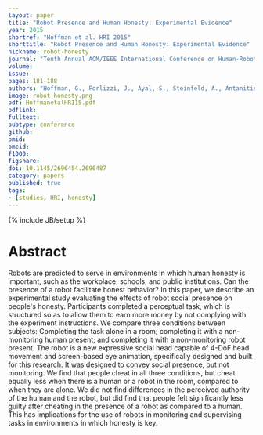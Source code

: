```yaml
---
layout: paper
title: "Robot Presence and Human Honesty: Experimental Evidence"
year: 2015
shortref: "Hoffman et al. HRI 2015"
shorttitle: "Robot Presence and Human Honesty: Experimental Evidence"
nickname: robot-honesty
journal: "Tenth Annual ACM/IEEE International Conference on Human-Robot Interaction"
volume:
issue: 
pages: 181-188
authors: "Hoffman, G., Forlizzi, J., Ayal, S., Steinfeld, A., Antanitis, J., Hochman, G., Hochendoner, E., & Finkenaur, J."
image: robot-honesty.png
pdf: HoffmanetalHRI15.pdf
pdflink: 
fulltext:  
pubtype: conference
github: 
pmid:  
pmcid: 
f1000: 
figshare: 
doi: 10.1145/2696454.2696487
category: papers
published: true
tags:
- [studies, HRI, honesty]
---
```

{% include JB/setup %}

# Abstract 

Robots are predicted to serve in environments in which human honesty is important, such as the workplace, schools, and public institutions. Can the presence of a robot facilitate honest behavior? In this paper, we describe an experimental study evaluating the effects of robot social presence on people's honesty. Participants completed a perceptual task, which is structured so as to allow them to earn more money by not complying with the experiment instructions. We compare three conditions between subjects: Completing the task alone in a room; completing it with a non-monitoring human present; and completing it with a non-monitoring robot present. The robot is a new expressive social head capable of 4-DoF head movement and screen-based eye animation, specifically designed and built for this research. It was designed to convey social presence, but not monitoring. We find that people cheat in all three conditions, but cheat equally less when there is a human or a robot in the room, compared to when they are alone. We did not find differences in the perceived authority of the human and the robot, but did find that people felt significantly less guilty after cheating in the presence of a robot as compared to a human. This has implications for the use of robots in monitoring and supervising tasks in environments in which honesty is key.

